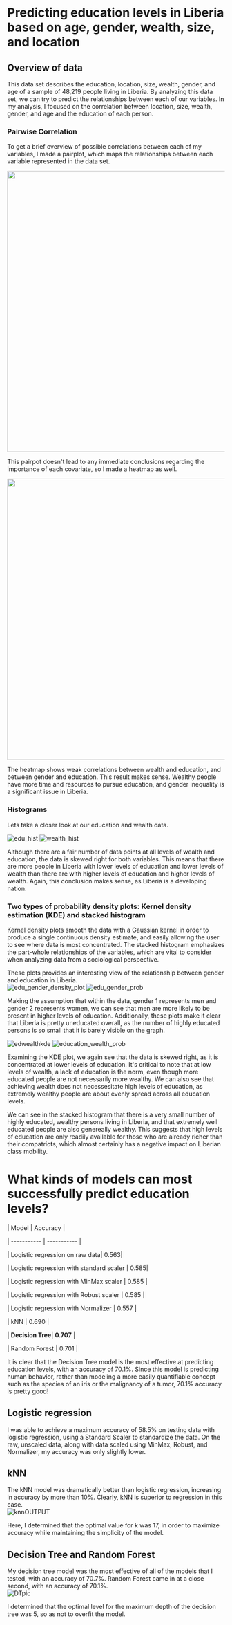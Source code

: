 # Predicting education levels in Liberia based on age, gender, wealth, size, and location

## Overview of data

This data set describes the education, location, size, wealth, gender, and age of a sample of 48,219 people living in Liberia.  By analyzing this data set, we can try to predict the relationships between each of our variables.  In my analysis, I focused on the correlation between location, size, wealth, gender, and age and the education of each person.  

### Pairwise Correlation
To get a brief overview of possible correlations between each of my variables, I made a pairplot, which maps the relationships between each variable represented in the data set.  

<img src="https://user-images.githubusercontent.com/58756714/99138899-31123900-2602-11eb-8757-29e5e298296e.png" width="650">

This pairpot doesn't lead to any immediate conclusions regarding the importance of each covariate, so I made a heatmap as well.  

<img src="https://user-images.githubusercontent.com/58756714/99138950-a120bf00-2602-11eb-9147-88134be538e7.png" width="650">

The heatmap shows weak correlations between wealth and education, and between gender and education.  This result makes sense.  Wealthy people have more time and resources to pursue education, and gender inequality is a significant issue in Liberia.  

### Histograms

Lets take a closer look at our education and wealth data. 

![edu_hist](https://user-images.githubusercontent.com/58756714/99139915-08db0800-260b-11eb-843b-69e2a4a18cd0.png)
![wealth_hist](https://user-images.githubusercontent.com/58756714/99139917-0b3d6200-260b-11eb-9175-0ae64b93b697.png)

Although there are a fair number of data points at all levels of wealth and education, the data is skewed right for both variables.  This means that there are more people in Liberia with lower levels of education and lower levels of wealth than there are with higher levels of education and higher levels of wealth.  Again, this conclusion makes sense, as Liberia is a developing nation.  

### Two types of probability density plots: Kernel density estimation (KDE) and stacked histogram
Kernel density plots smooth the data with a Gaussian kernel in order to produce a single continuous density estimate, and easily allowing the user to see where data is most concentrated. 
The stacked histogram emphasizes the part-whole relationships of the variables, which are vital to consider when analyzing data from a sociological perspective.

These plots provides an interesting view of the relationship between gender and education in Liberia.  
![edu_gender_density_plot](https://user-images.githubusercontent.com/58756714/99140329-f4990a00-260e-11eb-827d-b5c3f019ad22.png)
![edu_gender_prob](https://user-images.githubusercontent.com/58756714/99140567-f6fc6380-2610-11eb-893f-2a77d1a30865.png)

Making the assumption that within the data, gender 1 represents men and gender 2 represents women, we can see that men are more likely to be present in higher levels of education. Additionally, these plots make it clear that Liberia is pretty uneducated overall, as the number of highly educated persons is so small that it is barely visible on the graph.  

![edwealthkde](https://user-images.githubusercontent.com/58756714/99140737-7474a380-2612-11eb-8e38-62cb1ec688a1.png)
![education_wealth_prob](https://user-images.githubusercontent.com/58756714/99140568-f794fa00-2610-11eb-9f05-06b45b46067c.png)

Examining the KDE plot, we again see that the data is skewed right, as it is concentrated at lower levels of education.  It's critical to note that at low levels of wealth, a lack of education is the norm, even though more educated people are not necessarily more wealthy.  We can also see that achieving wealth does not necessesitate high levels of education, as extremely wealthy people are about evenly spread across all education levels.

We can see in the stacked histogram that there is a very small number of highly educated, wealthy persons living in Liberia, and that extremely well educated people are also genereally wealthy. This suggests that high levels of education are only readily available for those who are already richer than their compatriots, which almost certainly has a negative impact on Liberian class mobility.  

# What kinds of models can most successfully predict education levels?

| Model | Accuracy |

| ----------- | ----------- |

| Logistic regression on raw data| 0.563|

| Logistic regression with standard scaler | 0.585|

| Logistic regression with MinMax scaler | 0.585 |

| Logistic regression with Robust scaler | 0.585 |

| Logistic regression with Normalizer | 0.557 |

| kNN | 0.690 |

| **Decision Tree**| **0.707** |

| Random Forest | 0.701 |   


It is clear that the Decision Tree model is the most effective at predicting education levels, with an accuracy of 70.1%. Since this model is predicting human behavior, rather than modeling a more easily quantifiable concept such as the species of an iris or the malignancy of a tumor, 70.1% accuracy is pretty good!  

## Logistic regression
I was able to achieve a maximum accuracy of 58.5% on testing data with logistic regression, using a Standard Scaler to standardize the data. On the raw, unscaled data, along with data scaled using MinMax, Robust, and Normalizer, my accuracy was only slightly lower.  

## kNN
The kNN model was dramatically better than logistic regression, increasing in accuracy by more than 10%.  Clearly, kNN is superior to regression in this case.  
![knnOUTPUT](https://user-images.githubusercontent.com/58756714/99143262-16ec5100-262a-11eb-80ec-ca7b0c989481.png)

Here, I determined that the optimal value for k was 17, in order to maximize accuracy while maintaining the simplicity of the model.  
## Decision Tree and Random Forest
My decision tree model was the most effective of all of the models that I tested, with an accuracy of 70.7%. Random Forest came in at a close second, with an accuracy of 70.1%.    
![DTpic](https://user-images.githubusercontent.com/58756714/99143261-1653ba80-262a-11eb-8063-334e10e8b226.png)

I determined that the optimal level for the maximum depth of the decision tree was 5, so as not to overfit the model.  
